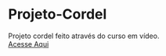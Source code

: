 # Projeto-Cordel

Projeto cordel feito através do curso em vídeo.<br>
<a href="https://midiantossani.github.io/Projeto-Cordel/cordel.html">Acesse Aqui</a>
